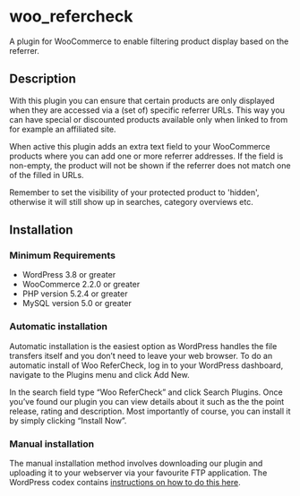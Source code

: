 # woo_refercheck
A plugin for WooCommerce to enable filtering product display based on the referrer.

## Description
With this plugin you can ensure that certain products are only displayed when they are accessed via a (set of) specific referrer URLs. This way you can have special or discounted products available only when linked to from for example an affiliated site.

When active this plugin adds an extra text field to your WooCommerce products where you can add one or more referrer addresses. If the field is non-empty, the product will not be shown if the referrer does not match one of the filled in URLs.

Remember to set the visibility of your protected product to 'hidden', otherwise it will still show up in searches, category overviews etc.

## Installation

### Minimum Requirements

* WordPress 3.8 or greater
* WooCommerce 2.2.0 or greater
* PHP version 5.2.4 or greater
* MySQL version 5.0 or greater

### Automatic installation

Automatic installation is the easiest option as WordPress handles the file transfers itself and you don’t need to leave your web browser. To do an automatic install of Woo ReferCheck, log in to your WordPress dashboard, navigate to the Plugins menu and click Add New.

In the search field type “Woo ReferCheck” and click Search Plugins. Once you’ve found our plugin you can view details about it such as the the point release, rating and description. Most importantly of course, you can install it by simply clicking “Install Now”.

### Manual installation

The manual installation method involves downloading our plugin and uploading it to your webserver via your favourite FTP application. The WordPress codex contains [instructions on how to do this here](http://codex.wordpress.org/Managing_Plugins#Manual_Plugin_Installation).
